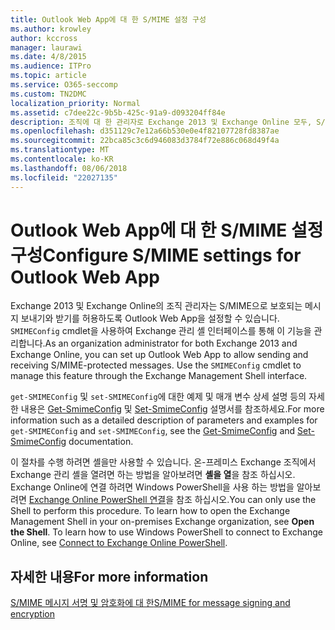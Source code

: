 ```yaml
---
title: Outlook Web App에 대 한 S/MIME 설정 구성
ms.author: krowley
author: kccross
manager: laurawi
ms.date: 4/8/2015
ms.audience: ITPro
ms.topic: article
ms.service: O365-seccomp
ms.custom: TN2DMC
localization_priority: Normal
ms.assetid: c7dee22c-9b5b-425c-91a9-d093204ff84e
description: 조직에 대 한 관리자로 Exchange 2013 및 Exchange Online 모두, S/MIME로 보호 된 메시지 보내기 및 받기를 허용 하도록 Outlook Web App을 설정할 수 있습니다. Exchange 관리 셸 인터페이스를 통해이 기능을 관리 하려면 SMIMEConfig cmdlet을 사용 합니다.
ms.openlocfilehash: d351129c7e12a66b530e0e4f82107728fd8387ae
ms.sourcegitcommit: 22bca85c3c6d946083d3784f72e886c068d49f4a
ms.translationtype: MT
ms.contentlocale: ko-KR
ms.lasthandoff: 08/06/2018
ms.locfileid: "22027135"
---
```

# <a name="configure-smime-settings-for-outlook-web-app"></a><span data-ttu-id="9c42d-104">Outlook Web App에 대 한 S/MIME 설정 구성</span><span class="sxs-lookup"><span data-stu-id="9c42d-104">Configure S/MIME settings for Outlook Web App</span></span>

<span data-ttu-id="9c42d-p102">Exchange 2013 및 Exchange Online의 조직 관리자는 S/MIME으로 보호되는 메시지 보내기와 받기를 허용하도록 Outlook Web App을 설정할 수 있습니다.  `SMIMEConfig` cmdlet을 사용하여 Exchange 관리 셸 인터페이스를 통해 이 기능을 관리합니다.</span><span class="sxs-lookup"><span data-stu-id="9c42d-p102">As an organization administrator for both Exchange 2013 and Exchange Online, you can set up Outlook Web App to allow sending and receiving S/MIME-protected messages. Use the  `SMIMEConfig` cmdlet to manage this feature through the Exchange Management Shell interface.</span></span> 
  
<span data-ttu-id="9c42d-107">`get-SMIMEConfig` 및  `set-SMIMEConfig`에 대한 예제 및 매개 변수 상세 설명 등의 자세한 내용은 [Get-SmimeConfig](http://technet.microsoft.com/library/4b29fa89-0840-4fe9-8885-019fcef2e02b.aspx) 및 [Set-SmimeConfig](http://technet.microsoft.com/library/de357ce0-8143-4c36-8032-026292fc63f0.aspx) 설명서를 참조하세요.</span><span class="sxs-lookup"><span data-stu-id="9c42d-107">For more information such as a detailed description of parameters and examples for  `get-SMIMEConfig` and  `set-SMIMEConfig`, see the [Get-SmimeConfig](http://technet.microsoft.com/library/4b29fa89-0840-4fe9-8885-019fcef2e02b.aspx) and [Set-SmimeConfig](http://technet.microsoft.com/library/de357ce0-8143-4c36-8032-026292fc63f0.aspx) documentation.</span></span> 
  
<span data-ttu-id="9c42d-p103">이 절차를 수행 하려면 셸을만 사용할 수 있습니다. 온-프레미스 Exchange 조직에서 Exchange 관리 셸을 열려면 하는 방법을 알아보려면 **셸을 열**을 참조 하십시오. Exchange Online에 연결 하려면 Windows PowerShell을 사용 하는 방법을 알아보려면 [Exchange Online PowerShell 연결](https://go.microsoft.com/fwlink/p/?linkid=396554)을 참조 하십시오.</span><span class="sxs-lookup"><span data-stu-id="9c42d-p103">You can only use the Shell to perform this procedure. To learn how to open the Exchange Management Shell in your on-premises Exchange organization, see **Open the Shell**. To learn how to use Windows PowerShell to connect to Exchange Online, see [Connect to Exchange Online PowerShell](https://go.microsoft.com/fwlink/p/?linkid=396554).</span></span>
  
## <a name="for-more-information"></a><span data-ttu-id="9c42d-111">자세한 내용</span><span class="sxs-lookup"><span data-stu-id="9c42d-111">For more information</span></span>

[<span data-ttu-id="9c42d-112">S/MIME 메시지 서명 및 암호화에 대 한</span><span class="sxs-lookup"><span data-stu-id="9c42d-112">S/MIME for message signing and encryption</span></span>](s-mime-for-message-signing-and-encryption.md)
  

